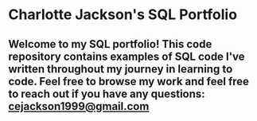 # Charlotte Jackson's SQL Portfolio

## Welcome to my SQL portfolio! This code repository contains examples of SQL code I've written throughout my journey in learning to code. Feel free to browse my work and feel free to reach out if you have any questions: cejackson1999@gmail.com 
